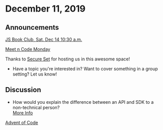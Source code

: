 # December 11, 2019

## Announcements

[JS Book Club, Sat. Dec 14 10:30 a.m.](https://www.meetup.com/Bootcampers-Collective/events/xnwtlryzqbsb/)

[Meet n Code Monday](https://www.meetup.com/Bootcampers-Collective/events/wzwwlryzqbvb/)

Thanks to [Secure Set](http://go.secureset.com) for hosting us in this awesome space!


- Have a topic you're interested in? Want to cover something in a group setting? Let us know!


## Discussion

- How would you explain the difference between an API and SDK to a non-technical person?  
[More Info](https://rapidapi.com/blog/api-vs-sdk/)

[Advent of Code](https://adventofcode.com/2019/)
